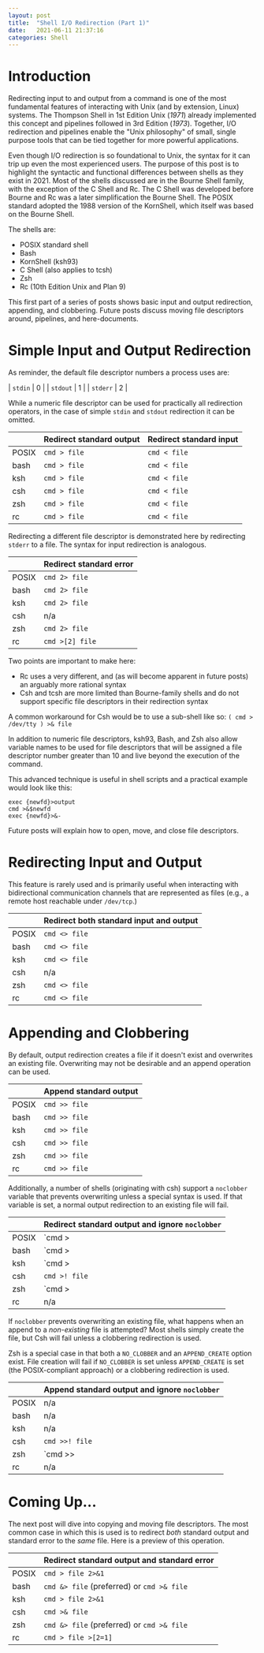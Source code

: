 ```yaml
---
layout: post
title:  "Shell I/O Redirection (Part 1)"
date:   2021-06-11 21:37:16
categories: Shell
---
```


# Introduction

Redirecting input to and output from a command is one of the most
fundamental features of interacting with Unix (and by extension,
Linux) systems. The Thompson Shell in 1st Edition Unix (_1971_)
already implemented this concept and pipelines followed in 3rd Edition
(_1973_). Together, I/O redirection and pipelines enable the "Unix
philosophy" of small, single purpose tools that can be tied together
for more powerful applications.

Even though I/O redirection is so foundational to Unix, the syntax for
it can trip up even the most experienced users. The purpose of this
post is to highlight the syntactic and functional differences between
shells as they exist in 2021. Most of the shells discussed are in the
Bourne Shell family, with the exception of the C Shell and Rc. The C
Shell was developed before Bourne and Rc was a later simplification
the Bourne Shell. The POSIX standard adopted the 1988 version of the
KornShell, which itself was based on the Bourne Shell.

The shells are:
* POSIX standard shell
* Bash
* KornShell (ksh93)
* C Shell (also applies to tcsh)
* Zsh
* Rc (10th Edition Unix and Plan 9)

This first part of a series of posts shows basic input and output
redirection, appending, and clobbering. Future posts discuss moving
file descriptors around, pipelines, and here-documents.

# Simple Input and Output Redirection

As reminder, the default file descriptor numbers a process uses are:

| `stdin`  | 0 |
| `stdout` | 1 |
| `stderr` | 2 |

While a numeric file descriptor can be used for practically all
redirection operators, in the case of simple `stdin` and `stdout`
redirection it can be omitted.

|           | Redirect standard output | Redirect standard input |
| :-        | :-                       | :-                      |
| POSIX     | `cmd > file`             | `cmd < file`            |
| bash      | `cmd > file`             | `cmd < file`            |
| ksh       | `cmd > file`             | `cmd < file`            |
| csh       | `cmd > file`             | `cmd < file`            |
| zsh       | `cmd > file`             | `cmd < file`            |
| rc        | `cmd > file`             | `cmd < file`            |

Redirecting a different file descriptor is demonstrated here by
redirecting `stderr` to a file. The syntax for input redirection is
analogous.

|           | Redirect standard error |
| :-        | :-                      |
| POSIX     | `cmd 2> file`           |
| bash      | `cmd 2> file`           |
| ksh       | `cmd 2> file`           |
| csh       | n/a                     |
| zsh       | `cmd 2> file`           |
| rc        | `cmd >[2] file`         |

Two points are important to make here:
* Rc uses a very different, and (as will become apparent in future
  posts) an arguably more rational syntax
* Csh and tcsh are more limited than Bourne-family shells and do not
  support specific file descriptors in their redirection syntax

A common workaround for Csh would be to use a sub-shell like so: `( cmd > /dev/tty ) >& file`

In addition to numeric file descriptors, ksh93, Bash, and Zsh also
allow variable names to be used for file descriptors that will be
assigned a file descriptor number greater than 10 and live beyond the
execution of the command.

This advanced technique is useful in shell scripts and a practical
example would look like this:

```shell
exec {newfd}>output
cmd >&$newfd
exec {newfd}>&-
```

Future posts will explain how to open, move, and close file
descriptors.

# Redirecting Input and Output

This feature is rarely used and is primarily useful when interacting
with bidirectional communication channels that are represented as
files (e.g., a remote host reachable under `/dev/tcp`.)

|           | Redirect both standard input and output |
| :-        | :-                                      |
| POSIX     | `cmd <> file`                           |
| bash      | `cmd <> file`                           |
| ksh       | `cmd <> file`                           |
| csh       | n/a                                     |
| zsh       | `cmd <> file`                           |
| rc        | `cmd <> file`                           |

# Appending and Clobbering

By default, output redirection creates a file if it doesn't exist and
overwrites an existing file. Overwriting may not be desirable and an
append operation can be used.

|           | Append standard output |
| :-        | :-                     |
| POSIX     | `cmd >> file`          |
| bash      | `cmd >> file`          |
| ksh       | `cmd >> file`          |
| csh       | `cmd >> file`          |
| zsh       | `cmd >> file`          |
| rc        | `cmd >> file`          |

Additionally, a number of shells (originating with csh) support a
`noclobber` variable that prevents overwriting unless a special syntax
is used. If that variable is set, a normal output redirection to an
existing file will fail.

|           | Redirect standard output and ignore `noclobber`|
| :-        | :-                                             |
| POSIX     | `cmd >| file`                                  |
| bash      | `cmd >| file`                                  |
| ksh       | `cmd >| file`                                  |
| csh       | `cmd >! file`                                  |
| zsh       | `cmd >| file` or `cmd >! file`                 |
| rc        | n/a                                            |

If `noclobber` prevents overwriting an existing file, what happens
when an append to a _non-existing_ file is attempted? Most shells
simply create the file, but Csh will fail unless a clobbering
redirection is used.

Zsh is a special case in that both a `NO_CLOBBER` and an
`APPEND_CREATE` option exist. File creation will fail if `NO_CLOBBER`
is set unless `APPEND_CREATE` is set (the POSIX-compliant approach) or
a clobbering redirection is used.

|           | Append standard output and ignore `noclobber` |
| :-        | :-                                            |
| POSIX     | n/a                                           |
| bash      | n/a                                           |
| ksh       | n/a                                           |
| csh       | `cmd >>! file`                                |
| zsh       | `cmd >>| file` or `cmd >>! file`              |
| rc        | n/a                                           |

# Coming Up...

The next post will dive into copying and moving file descriptors. The
most common case in which this is used is to redirect _both_ standard
output and standard error to the _same_ file. Here is a preview of
this operation.

|           | Redirect standard output and standard error |
| :-        | :-                                          |
| POSIX     | `cmd > file 2>&1`                           |
| bash      | `cmd &> file` (preferred) or `cmd >& file`  |
| ksh       | `cmd > file 2>&1`                           |
| csh       | `cmd >& file`                               |
| zsh       | `cmd &> file` (preferred) or `cmd >& file`  |
| rc        | `cmd > file >[2=1]`                         |
